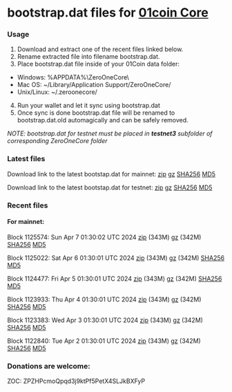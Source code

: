 # bootstrap.dat files for [01coin Core](https://01coin.io)

### Usage

1. Download and extract one of the recent files linked below.
2. Rename extracted file into filename bootstrap.dat.
3. Place bootstrap.dat file inside of your 01Coin data folder:
 - Windows: %APPDATA%\ZeroOneCore\
 - Mac OS: ~/Library/Application Support/ZeroOneCore/
 - Unix/Linux: ~/.zeroonecore/
4. Run your wallet and let it sync using bootstrap.dat
5. Once sync is done bootstrap.dat file will be renamed to bootstrap.dat.old automagically and can be safely removed.

_NOTE: bootstrap.dat for testnet must be placed in **testnet3** subfolder of corresponding ZeroOneCore folder_

### Latest files
Download link to the latest bootstap.dat for mainnet: [zip](https://files.01coin.io/mainnet/bootstrap.dat.zip) [gz](https://files.01coin.io/mainnet/bootstrap.dat.tar.gz) [SHA256](https://files.01coin.io/mainnet/sha256.txt) [MD5](https://files.01coin.io/mainnet/md5.txt)

Download link to the latest bootstap.dat for testnet: [zip](https://files.01coin.io/testnet/bootstrap.dat.zip) [gz](https://files.01coin.io/testnet/bootstrap.dat.tar.gz) [SHA256](https://files.01coin.io/testnet/sha256.txt) [MD5](https://files.01coin.io/testnet/md5.txt)

### Recent files

#### For mainnet:

Block 1125574: Sun Apr  7 01:30:02 UTC 2024 [zip](https://files.01coin.io/mainnet/2024-04-07/bootstrap.dat.zip) (343M) [gz](https://files.01coin.io/mainnet/2024-04-07/bootstrap.dat.tar.gz) (342M) [SHA256](https://files.01coin.io/mainnet/2024-04-07/sha256.txt) [MD5](https://files.01coin.io/mainnet/2024-04-07/md5.txt)

Block 1125022: Sat Apr  6 01:30:01 UTC 2024 [zip](https://files.01coin.io/mainnet/2024-04-06/bootstrap.dat.zip) (343M) [gz](https://files.01coin.io/mainnet/2024-04-06/bootstrap.dat.tar.gz) (342M) [SHA256](https://files.01coin.io/mainnet/2024-04-06/sha256.txt) [MD5](https://files.01coin.io/mainnet/2024-04-06/md5.txt)

Block 1124477: Fri Apr  5 01:30:01 UTC 2024 [zip](https://files.01coin.io/mainnet/2024-04-05/bootstrap.dat.zip) (343M) [gz](https://files.01coin.io/mainnet/2024-04-05/bootstrap.dat.tar.gz) (342M) [SHA256](https://files.01coin.io/mainnet/2024-04-05/sha256.txt) [MD5](https://files.01coin.io/mainnet/2024-04-05/md5.txt)

Block 1123933: Thu Apr  4 01:30:01 UTC 2024 [zip](https://files.01coin.io/mainnet/2024-04-04/bootstrap.dat.zip) (343M) [gz](https://files.01coin.io/mainnet/2024-04-04/bootstrap.dat.tar.gz) (342M) [SHA256](https://files.01coin.io/mainnet/2024-04-04/sha256.txt) [MD5](https://files.01coin.io/mainnet/2024-04-04/md5.txt)

Block 1123383: Wed Apr  3 01:30:01 UTC 2024 [zip](https://files.01coin.io/mainnet/2024-04-03/bootstrap.dat.zip) (343M) [gz](https://files.01coin.io/mainnet/2024-04-03/bootstrap.dat.tar.gz) (342M) [SHA256](https://files.01coin.io/mainnet/2024-04-03/sha256.txt) [MD5](https://files.01coin.io/mainnet/2024-04-03/md5.txt)

Block 1122840: Tue Apr  2 01:30:01 UTC 2024 [zip](https://files.01coin.io/mainnet/2024-04-02/bootstrap.dat.zip) (343M) [gz](https://files.01coin.io/mainnet/2024-04-02/bootstrap.dat.tar.gz) (342M) [SHA256](https://files.01coin.io/mainnet/2024-04-02/sha256.txt) [MD5](https://files.01coin.io/mainnet/2024-04-02/md5.txt)


### Donations are welcome:

ZOC: ZPZHPcmoQpqd3j9ktPf5PetX4SLJkBXFyP
